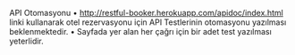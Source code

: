 API Otomasyonu
• http://restful-booker.herokuapp.com/apidoc/index.html linki kullanarak otel
rezervasyonu için API Testlerinin otomasyonu yazılması beklenmektedir.
• Sayfada yer alan her çağrı için bir adet test yazılması yeterlidir.
